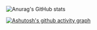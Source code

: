 ![Anurag's GitHub stats](https://github-readme-stats.vercel.app/api?username=JoyinJoester&show_icons=true&theme=radical)
                
[![Ashutosh's github activity graph](https://github-readme-activity-graph.vercel.app/graph?username=JoyinJoester&theme=react-dark)](https://github.com/ashutosh00710/github-readme-activity-graph)
